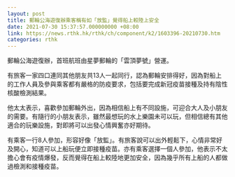 ```yaml
---
layout: post
title: 郵輪公海遊復辦乘客稱有如「放監」覺得船上較陸上安全
date: 2021-07-30 15:37:57.000000000 +08:00
link: https://news.rthk.hk/rthk/ch/component/k2/1603396-20210730.htm
categories: rthk
---
```


郵輪公海遊復辦，首班航班由星夢郵輪的「雲頂夢號」營運。

有旅客一家四口連同其他朋友共13人一起同行，認為郵輪安排得好，因為對船上的工作人員及參與乘客都有嚴格的防疫要求，包括要完成新冠疫苗接種及持有陰性核酸檢測結果。

他太太表示，喜歡參加郵輪外出，因為相信船上有不同設施，可迎合大人及小朋友的需要。有隨行的小朋友表示，雖然最想玩的水上樂園未可以玩，但相信總有其他適合的玩樂設施，對即將可以出發心情興奮亦好期待。

有乘客一行8人參加，形容好像「放監」。有旅客說可以出外輕鬆下，心情非常好及開心，知道可以上船玩便立即接種疫苗。亦有乘客選擇一個人參加，他表示不太擔心會有疫情爆發，反而覺得在船上較陸地更加安全，因為幾乎所有上船的人都做過檢測和接種疫苗。
